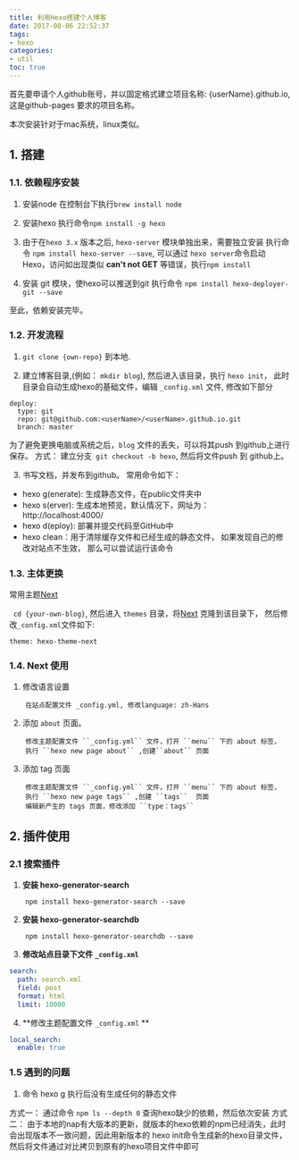 ```yaml
---
title: 利用Hexo搭建个人博客
date: 2017-08-06 22:52:37
tags: 
- hexo
categories:
- util
toc: true
---
```


首先要申请个人github账号，并以固定格式建立项目名称: {userName}.github.io, 这是github-pages 要求的项目名称。 

本次安装针对于mac系统，linux类似。

## 1. 搭建

### 1.1. 依赖程序安装

1. 安装node
在控制台下执行``brew install node``

2. 安装hexo
   执行命令``npm install -g hexo``

3. 由于在``hexo 3.x`` 版本之后, ``hexo-server`` 模块单独出来，需要独立安装
    执行命令 ``npm install hexo-server --save``, 可以通过 ``hexo server``命令启动 Hexo，访问如出现类似 **can't not GET** 等错误，执行``npm install``

4. 安装 git 模块，使hexo可以推送到git
执行命令 ``npm install hexo-deployer-git --save``

至此，依赖安装完毕。


### 1.2. 开发流程

1. ``git clone {own-repo}`` 到本地. 

2. 建立博客目录,(例如： ``mkdir blog``), 然后进入该目录，执行 ``hexo init``， 此时目录会自动生成hexo的基础文件，编辑 ``_config.xml`` 文件, 修改如下部分
```
deploy:
  type: git
  repo: git@github.com:<userName>/<userName>.github.io.git
  branch: master
```
   为了避免更换电脑或系统之后，``blog`` 文件的丢失，可以将其push 到github上进行保存。 方式： 建立分支`` git checkout -b hexo``, 然后将文件push 到 github上。 

3. 书写文档，并发布到github。 常用命令如下：

* hexo g(enerate): 生成静态文件，在public文件夹中
* hexo s(erver): 生成本地预览，默认情况下，网址为： http://localhost:4000/
* hexo d(eploy): 部署并提交代码至GitHub中
* hexo clean：用于清除缓存文件和已经生成的静态文件， 如果发现自己的修改对站点不生效， 那么可以尝试运行该命令

### 1.3. 主体更换

常用主题[Next](https://github.com/iissnan/hexo-theme-next)

`` cd {your-own-blog}``, 然后进入 ``themes`` 目录，将[Next](https://github.com/iissnan/hexo-theme-next) 克隆到该目录下， 
然后修改``_config.xml``文件如下:
```
theme: hexo-theme-next
```

### 1.4. Next 使用

1. 修改语言设置
```
    在站点配置文件 _config.yml, 修改language: zh-Hans
```

2. 添加 ``about`` 页面。
```
    修改主题配置文件 ``_config.yml`` 文件，打开 ``menu`` 下的 about 标签，
    执行 ``hexo new page about`` ,创建``about`` 页面
 ```

3. 添加 tag 页面
```
    修改主题配置文件 ``_config.yml`` 文件，打开 ``menu`` 下的 about 标签，
    执行 ``hexo new page tags`` ,创建 ``tags``  页面
    编辑新产生的 tags 页面，修改添加 ``type：tags``
```

## 2. 插件使用

### 2.1 搜索插件

1. **安装 hexo-generator-search**
```
    npm install hexo-generator-search --save
```
2. **安装 hexo-generator-searchdb**
```
    npm install hexo-generator-searchdb --save
```
3. **修改站点目录下文件 ``_config.xml``**
```yml
search:
  path: search.xml
  field: post
  format: html
  limit: 10000
```
4. **修改主题配置文件 ``_config.xml`` **
```yml
local_search:
  enable: true
```

### 1.5 遇到的问题

1. 命令 hexo g 执行后没有生成任何的静态文件

  方式一： 通过命令 ``npm ls --depth 0`` 查询hexo缺少的依赖，然后依次安装
  方式二： 由于本地的nap有大版本的更新，就版本的hexo依赖的npm已经消失，此时会出现版本不一致问题，因此用新版本的 hexo init命令生成新的hexo目录文件，然后将文件通过对比拷贝到原有的hexo项目文件中即可
